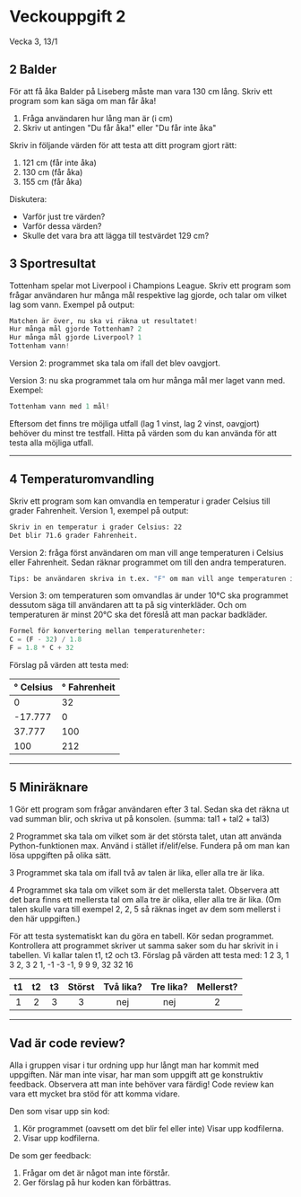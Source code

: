 # Veckouppgift 2
Vecka 3, 13/1

## 2 Balder
För att få åka Balder på Liseberg måste man vara 130 cm lång. Skriv ett program som kan säga om man får åka!

1. Fråga användaren hur lång man är (i cm)
2. Skriv ut antingen "Du får åka!" eller "Du får inte åka"

Skriv in följande värden för att testa att ditt program gjort rätt:
1. 121 cm (får inte åka)
2. 130 cm (får åka)
3. 155 cm (får åka)


Diskutera:
- Varför just tre värden?
- Varför dessa värden?
- Skulle det vara bra att lägga till testvärdet 129 cm?

## 3 Sportresultat
Tottenham spelar mot Liverpool i Champions League. Skriv ett program som frågar användaren hur många mål respektive lag gjorde, och talar om vilket lag som vann.
Exempel på output:
```python
Matchen är över, nu ska vi räkna ut resultatet!
Hur många mål gjorde Tottenham? 2
Hur många mål gjorde Liverpool? 1
Tottenham vann!
```

Version 2: programmet ska tala om ifall det blev oavgjort.

Version 3: nu ska programmet tala om hur många mål mer laget vann med. Exempel:
```python
Tottenham vann med 1 mål!
```
Eftersom det finns tre möjliga utfall (lag 1 vinst, lag 2 vinst, oavgjort) behöver du minst tre testfall. Hitta på värden som du kan använda för att testa alla möjliga utfall.

-----
## 4 Temperaturomvandling
Skriv ett program som kan omvandla en temperatur i grader Celsius till grader Fahrenheit.
Version 1, exempel på output:
```bash
Skriv in en temperatur i grader Celsius: 22
Det blir 71.6 grader Fahrenheit.
```
Version 2: fråga först användaren om man vill ange temperaturen i Celsius eller Fahrenheit. Sedan räknar programmet om till den andra temperaturen.
```bash
Tips: be användaren skriva in t.ex. "F" om man vill ange temperaturen i i Fahrenheit. Använd sedan if + else.
```

Version 3: om temperaturen som omvandlas är under 10°C ska programmet dessutom säga till användaren att ta på sig vinterkläder. Och om temperaturen är minst 20°C ska det föreslå att man packar badkläder.
```python
Formel för konvertering mellan temperaturenheter:
C = (F - 32) / 1.8
F = 1.8 * C + 32
```
Förslag på värden att testa med:

° Celsius| ° Fahrenheit |
--- |-----|
0 | 32  |
-17.777 | 0   |
37.777 | 100 |
100 | 212 |

----

## 5 Miniräknare

1 Gör ett program som frågar användaren efter 3 tal. Sedan ska det räkna ut vad summan blir, och skriva ut på konsolen. (summa: tal1 + tal2 + tal3)

2 Programmet ska tala om vilket som är det största talet, utan att använda Python-funktionen max. Använd i stället if/elif/else. Fundera på om man kan lösa uppgiften på olika sätt.

3 Programmet ska tala om ifall två av talen är lika, eller alla tre är lika.

4 Programmet ska tala om vilket som är det mellersta talet. Observera att det bara finns ett mellersta tal om alla tre är olika, eller alla tre är lika. (Om talen skulle vara till exempel 2, 2, 5 så räknas inget av dem som mellerst i den här uppgiften.)

För att testa systematiskt kan du göra en tabell. Kör sedan programmet. Kontrollera att programmet skriver ut samma saker som du har skrivit in i tabellen. Vi kallar talen t1, t2 och t3.
Förslag på värden att testa med:  1 2 3, 1 3 2, 3 2 1, -1 -3 -1, 9 9 9, 32 32 16


| t1  | t2  | t3  | Störst | Två lika? | Tre lika? | Mellerst? | 
|:---:|:---:|:---:|:------:|:---------:|:---------:|:---------:| 
|  1  |  2  |  3  |   3    |     nej      |    nej    | 2


----

## Vad är code review?
Alla i gruppen visar i tur ordning upp hur långt man har kommit med uppgiften. När man inte visar, har man som uppgift att ge konstruktiv feedback. Observera att man inte behöver vara färdig! Code review kan vara ett mycket bra stöd för att komma vidare.

Den som visar upp sin kod:
1. Kör programmet (oavsett om det blir fel eller inte)
Visar upp kodfilerna.
2. Visar upp kodfilerna.

De som ger feedback:
1. Frågar om det är något man inte förstår.
2. Ger förslag på hur koden kan förbättras.

